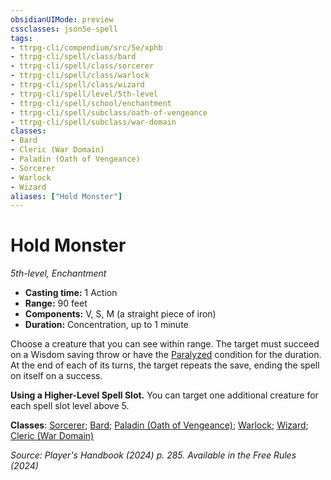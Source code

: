 ```yaml
---
obsidianUIMode: preview
cssclasses: json5e-spell
tags:
- ttrpg-cli/compendium/src/5e/xphb
- ttrpg-cli/spell/class/bard
- ttrpg-cli/spell/class/sorcerer
- ttrpg-cli/spell/class/warlock
- ttrpg-cli/spell/class/wizard
- ttrpg-cli/spell/level/5th-level
- ttrpg-cli/spell/school/enchantment
- ttrpg-cli/spell/subclass/oath-of-vengeance
- ttrpg-cli/spell/subclass/war-domain
classes:
- Bard
- Cleric (War Domain)
- Paladin (Oath of Vengeance)
- Sorcerer
- Warlock
- Wizard
aliases: ["Hold Monster"]
---
```

# Hold Monster
*5th-level, Enchantment*  


- **Casting time:** 1 Action
- **Range:** 90 feet
- **Components:** V, S, M (a straight piece of iron)
- **Duration:** Concentration, up to 1 minute

Choose a creature that you can see within range. The target must succeed on a Wisdom saving throw or have the [Paralyzed](3-Mechanics/CLI/rules/conditions.md#Paralyzed) condition for the duration. At the end of each of its turns, the target repeats the save, ending the spell on itself on a success.

**Using a Higher-Level Spell Slot.** You can target one additional creature for each spell slot level above 5.

**Classes**: [Sorcerer](3-Mechanics/CLI/lists/list-spells-classes-sorcerer.md); [Bard](3-Mechanics/CLI/lists/list-spells-classes-bard.md); [Paladin (Oath of Vengeance)](3-Mechanics/CLI/lists/list-spells-classes-paladin-xphb-oath-of-vengeance-xphb.md "subclass=XPHB;class=XPHB"); [Warlock](3-Mechanics/CLI/lists/list-spells-classes-warlock.md); [Wizard](3-Mechanics/CLI/lists/list-spells-classes-wizard.md); [Cleric (War Domain)](3-Mechanics/CLI/lists/list-spells-classes-cleric-xphb-war-domain-xphb.md "subclass=XPHB;class=XPHB")

*Source: Player's Handbook (2024) p. 285. Available in the Free Rules (2024)*